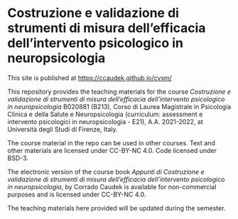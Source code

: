 # Costruzione e validazione di strumenti di misura dell’efficacia dell’intervento psicologico in neuropsicologia

This site is published at https://ccaudek.github.io/cvsm/

This repository provides the teaching materials for the course _Costruzione e validazione di strumenti di misura dell’efficacia dell’intervento psicologico in neuropsicologia_ B020881 (B213), Corso di Laurea Magistrale in Psicologia Clinica e della Salute e Neuropsicologia (curriculum: assessment e intervento psicologici in neuropsicologia - E21), A.A. 2021-2022, at Università degli Studi di Firenze, Italy. 

The course material in the repo can be used in other courses. Text and other materials are licensed under CC-BY-NC 4.0. Code licensed under BSD-3.

The electronic version of the course book _Appunti di Costruzione e validazione di strumenti di misura dell’efficacia dell’intervento psicologico in neuropsicologia_, by Corrado Caudek is available for non-commercial purposes and is licensed under CC-BY-NC 4.0.

The teaching materials here provided will be updated during the semester.
